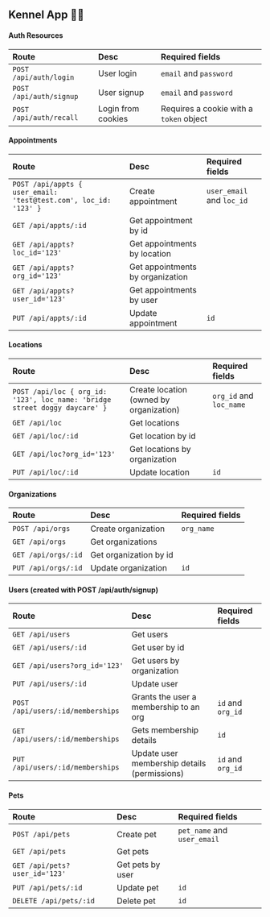 ## Kennel App 🐕‍🦺

#### Auth Resources

| Route                   | Desc               | Required fields                         |
| :---------------------- | :----------------- | :-------------------------------------- |
| `POST /api/auth/login`  | User login         | `email` and `password`                  |
| `POST /api/auth/signup` | User signup        | `email` and `password`                  |
| `POST /api/auth/recall` | Login from cookies | Requires a cookie with a `token` object |

#### Appointments

| Route                                                            | Desc                             | Required fields           |
| :--------------------------------------------------------------- | :------------------------------- | :------------------------ |
| `POST /api/appts { user_email: 'test@test.com', loc_id: '123' }` | Create appointment               | `user_email` and `loc_id` |
| `GET /api/appts/:id`                                             | Get appointment by id            |                           |
| `GET /api/appts?loc_id='123'`                                    | Get appointments by location     |                           |
| `GET /api/appts?org_id='123'`                                    | Get appointments by organization |                           |
| `GET /api/appts?user_id='123'`                                   | Get appointments by user         |                           |
| `PUT /api/appts/:id`                                             | Update appointment               | `id`                      |

#### Locations

| Route                                                                      | Desc                                    | Required fields         |
| :------------------------------------------------------------------------- | :-------------------------------------- | :---------------------- |
| `POST /api/loc { org_id: '123', loc_name: 'bridge street doggy daycare' }` | Create location (owned by organization) | `org_id` and `loc_name` |
| `GET /api/loc`                                                             | Get locations                           |                         |
| `GET /api/loc/:id`                                                         | Get location by id                      |                         |
| `GET /api/loc?org_id='123'`                                                | Get locations by organization           |                         |
| `PUT /api/loc/:id`                                                         | Update location                         | `id`                    |

#### Organizations

| Route               | Desc                   | Required fields |
| :------------------ | :--------------------- | :-------------- |
| `POST /api/orgs`    | Create organization    | `org_name`      |
| `GET /api/orgs`     | Get organizations      |                 |
| `GET /api/orgs/:id` | Get organization by id |                 |
| `PUT /api/orgs/:id` | Update organization    | `id`            |

#### Users (created with POST /api/auth/signup)

| Route                             | Desc                                         | Required fields   |
| :-------------------------------- | :------------------------------------------- | :---------------- |
| `GET /api/users`                  | Get users                                    |                   |
| `GET /api/users/:id`              | Get user by id                               |                   |
| `GET /api/users?org_id='123'`     | Get users by organization                    |                   |
| `PUT /api/users/:id`              | Update user                                  |                   |
| `POST /api/users/:id/memberships` | Grants the user a membership to an org       | `id` and `org_id` |
| `GET /api/users/:id/memberships`  | Gets membership details                      | `id`              |
| `PUT /api/users/:id/memberships`  | Update user membership details (permissions) | `id` and `org_id` |

#### Pets

| Route                         | Desc             | Required fields             |
| :---------------------------- | :--------------- | :-------------------------- |
| `POST /api/pets`              | Create pet       | `pet_name` and `user_email` |
| `GET /api/pets`               | Get pets         |                             |
| `GET /api/pets?user_id='123'` | Get pets by user |                             |
| `PUT /api/pets/:id`           | Update pet       | `id`                        |
| `DELETE /api/pets/:id`        | Delete pet       | `id`                        |
